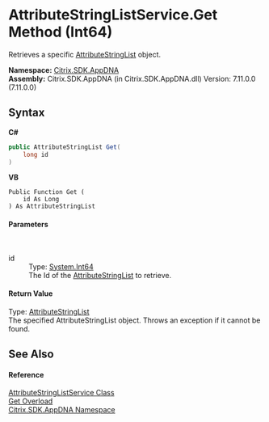 # AttributeStringListService.Get Method (Int64)
 

Retrieves a specific <a href="e2dc937e-f4d2-0822-0847-944b7fb4f6f9">AttributeStringList</a> object.

**Namespace:**&nbsp;[Citrix.SDK.AppDNA](index.md)<br />**Assembly:**&nbsp;Citrix.SDK.AppDNA (in Citrix.SDK.AppDNA.dll) Version: 7.11.0.0 (7.11.0.0)

## Syntax

**C#**
```csharp
public AttributeStringList Get(
	long id
)
```

**VB**
```vbnet
Public Function Get ( 
	id As Long
) As AttributeStringList
```


#### Parameters
&nbsp;<dl><dt>id</dt><dd>Type: <a href="http://msdn2.microsoft.com/en-us/library/6yy583ek" target="_blank">System.Int64</a><br />The Id of the <a href="e2dc937e-f4d2-0822-0847-944b7fb4f6f9">AttributeStringList</a> to retrieve.</dd></dl>

#### Return Value
Type: <a href="e2dc937e-f4d2-0822-0847-944b7fb4f6f9">AttributeStringList</a><br />The specified AttributeStringList object. Throws an exception if it cannot be found.

## See Also


#### Reference
<a href="6020434e-8436-993c-ac53-d16122e9a14c">AttributeStringListService Class</a><br /><a href="b7a3e2d6-b48f-0dfa-8170-b456f3b28c88">Get Overload</a><br /><a href="fe2d265b-410b-8b11-1eb4-a790e0b062bf">Citrix.SDK.AppDNA Namespace</a><br />